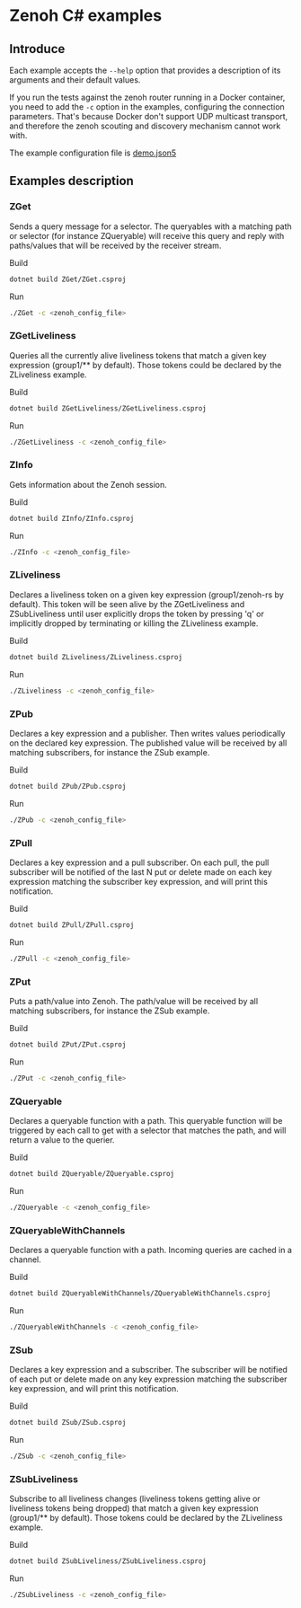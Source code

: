 # Zenoh C# examples

## Introduce

Each example accepts the `--help` option that provides a description of its arguments and their default values.

If you run the tests against the zenoh router running in a Docker container,
you need to add the `-c` option in the examples, configuring the connection parameters.
That's because Docker don't support UDP multicast transport,
and therefore the zenoh scouting and discovery mechanism cannot work with.

The example configuration file is [demo.json5](demo.json5)

## Examples description

### ZGet

Sends a query message for a selector.
The queryables with a matching path or selector (for instance ZQueryable)
will receive this query and reply with paths/values that will be received by the receiver stream.

Build

```bash
dotnet build ZGet/ZGet.csproj 
```

Run

```bash
./ZGet -c <zenoh_config_file> 
```

### ZGetLiveliness

Queries all the currently alive liveliness tokens that match a given key expression (group1/** by default).
Those tokens could be declared by the ZLiveliness example.

Build

```bash
dotnet build ZGetLiveliness/ZGetLiveliness.csproj
```

Run

```bash
./ZGetLiveliness -c <zenoh_config_file> 
```

### ZInfo

Gets information about the Zenoh session.

Build

```bash
dotnet build ZInfo/ZInfo.csproj 
```

Run

```bash
./ZInfo -c <zenoh_config_file> 
```

### ZLiveliness

Declares a liveliness token on a given key expression (group1/zenoh-rs by default).
This token will be seen alive by the ZGetLiveliness and ZSubLiveliness until
user explicitly drops the token by pressing 'q' or
implicitly dropped by terminating or killing the ZLiveliness example.

Build

```bash
dotnet build ZLiveliness/ZLiveliness.csproj
```

Run

```bash
./ZLiveliness -c <zenoh_config_file> 
```

### ZPub

Declares a key expression and a publisher.
Then writes values periodically on the declared key expression.
The published value will be received by all matching subscribers,
for instance the ZSub example.

Build

```bash
dotnet build ZPub/ZPub.csproj 
```

Run

```bash
./ZPub -c <zenoh_config_file>
```

### ZPull

Declares a key expression and a pull subscriber.
On each pull, the pull subscriber will be notified of the last N put or delete made
on each key expression matching the subscriber key expression, and will print this notification.

Build

```bash
dotnet build ZPull/ZPull.csproj 
```

Run

```bash
./ZPull -c <zenoh_config_file>
```

### ZPut

Puts a path/value into Zenoh.
The path/value will be received by all matching subscribers,
for instance the ZSub example.

Build

```bash
dotnet build ZPut/ZPut.csproj 
```

Run

```bash
./ZPut -c <zenoh_config_file>
```

### ZQueryable

Declares a queryable function with a path.
This queryable function will be triggered by each call to get with a selector that matches the path,
and will return a value to the querier.

Build

```bash
dotnet build ZQueryable/ZQueryable.csproj 
```

Run

```bash
./ZQueryable -c <zenoh_config_file>
```

### ZQueryableWithChannels

Declares a queryable function with a path.
Incoming queries are cached in a channel.

Build

```bash
dotnet build ZQueryableWithChannels/ZQueryableWithChannels.csproj 
```

Run

```bash
./ZQueryableWithChannels -c <zenoh_config_file>
```

### ZSub

Declares a key expression and a subscriber.
The subscriber will be notified of each put or delete made on any key expression matching the subscriber key expression,
and will print this notification.

Build

```bash
dotnet build ZSub/ZSub.csproj 
```

Run

```bash
./ZSub -c <zenoh_config_file>
```

### ZSubLiveliness

Subscribe to all liveliness changes
(liveliness tokens getting alive or liveliness tokens being dropped)
that match a given key expression (group1/** by default).
Those tokens could be declared by the ZLiveliness example.

Build

```bash
dotnet build ZSubLiveliness/ZSubLiveliness.csproj 
```

Run

```bash
./ZSubLiveliness -c <zenoh_config_file>
```
